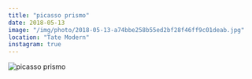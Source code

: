 ```yaml
---
title: "picasso prismo"
date: 2018-05-13
image: "/img/photo/2018-05-13-a74bbe258b55ed2bf28f46ff9c01deab.jpg"
location: "Tate Modern"
instagram: true
---
```


![picasso prismo](/img/photo/2018-05-13-a74bbe258b55ed2bf28f46ff9c01deab.jpg)
